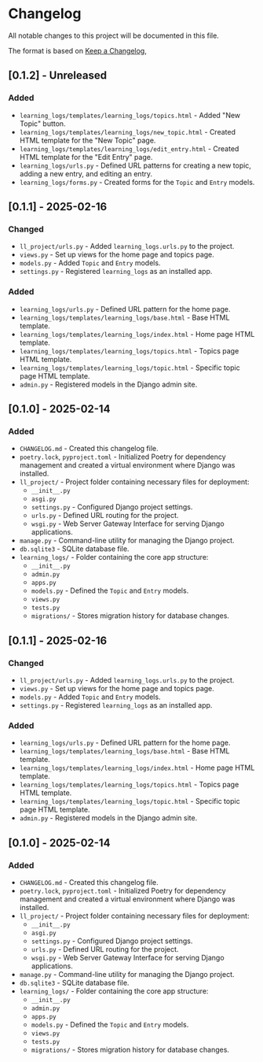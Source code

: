 # Changelog

All notable changes to this project will be documented in this file.

The format is based on [Keep a Changelog](https://keepachangelog.com/en/1.1.0/),

## [0.1.2] - Unreleased

### Added
- `learning_logs/templates/learning_logs/topics.html` - Added "New Topic" button.
- `learning_logs/templates/learning_logs/new_topic.html` - Created HTML template for the "New Topic" page.
- `learning_logs/templates/learning_logs/edit_entry.html` - Created HTML template for the "Edit Entry" page.
- `learning_logs/urls.py` - Defined URL patterns for creating a new topic, adding a new entry, and editing an entry.
- `learning_logs/forms.py` - Created forms for the `Topic` and `Entry` models.

## [0.1.1] - 2025-02-16

### Changed
- `ll_project/urls.py` - Added `learning_logs.urls.py` to the project.
- `views.py` - Set up views for the home page and topics page.
- `models.py` - Added `Topic` and `Entry` models.
- `settings.py` - Registered `learning_logs` as an installed app.

### Added
- `learning_logs/urls.py` - Defined URL pattern for the home page.
- `learning_logs/templates/learning_logs/base.html` - Base HTML template.
- `learning_logs/templates/learning_logs/index.html` - Home page HTML template.
- `learning_logs/templates/learning_logs/topics.html` - Topics page HTML template.
- `learning_logs/templates/learning_logs/topic.html` - Specific topic page HTML template.
- `admin.py` - Registered models in the Django admin site.

## [0.1.0] - 2025-02-14

### Added
- `CHANGELOG.md` - Created this changelog file.
- `poetry.lock`, `pyproject.toml` - Initialized Poetry for dependency management and created a virtual environment where Django was installed.
- `ll_project/` - Project folder containing necessary files for deployment:
  - `__init__.py`
  - `asgi.py`
  - `settings.py` - Configured Django project settings.
  - `urls.py` - Defined URL routing for the project.
  - `wsgi.py` - Web Server Gateway Interface for serving Django applications.
- `manage.py` - Command-line utility for managing the Django project.
- `db.sqlite3` - SQLite database file.
- `learning_logs/` - Folder containing the core app structure:
  - `__init__.py`
  - `admin.py`
  - `apps.py`
  - `models.py` - Defined the `Topic` and `Entry` models.
  - `views.py`
  - `tests.py`
  - `migrations/` - Stores migration history for database changes.

## [0.1.1] - 2025-02-16

### Changed
- `ll_project/urls.py` - Added `learning_logs.urls.py` to the project.
- `views.py` - Set up views for the home page and topics page.
- `models.py` - Added `Topic` and `Entry` models.
- `settings.py` - Registered `learning_logs` as an installed app.

### Added
- `learning_logs/urls.py` - Defined URL pattern for the home page.
- `learning_logs/templates/learning_logs/base.html` - Base HTML template.
- `learning_logs/templates/learning_logs/index.html` - Home page HTML template.
- `learning_logs/templates/learning_logs/topics.html` - Topics page HTML template.
- `learning_logs/templates/learning_logs/topic.html` - Specific topic page HTML template.
- `admin.py` - Registered models in the Django admin site.

## [0.1.0] - 2025-02-14

### Added
- `CHANGELOG.md` - Created this changelog file.
- `poetry.lock`, `pyproject.toml` - Initialized Poetry for dependency management and created a virtual environment where Django was installed.
- `ll_project/` - Project folder containing necessary files for deployment:
  - `__init__.py`
  - `asgi.py`
  - `settings.py` - Configured Django project settings.
  - `urls.py` - Defined URL routing for the project.
  - `wsgi.py` - Web Server Gateway Interface for serving Django applications.
- `manage.py` - Command-line utility for managing the Django project.
- `db.sqlite3` - SQLite database file.
- `learning_logs/` - Folder containing the core app structure:
  - `__init__.py`
  - `admin.py`
  - `apps.py`
  - `models.py` - Defined the `Topic` and `Entry` models.
  - `views.py`
  - `tests.py`
  - `migrations/` - Stores migration history for database changes.